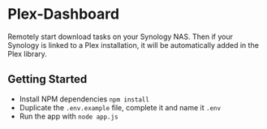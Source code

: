 # Plex-Dashboard
Remotely start download tasks on your Synology NAS.
Then if your Synology is linked to a Plex installation, it will be automatically added in the Plex library.

## Getting Started
* Install NPM dependencies `npm install`
* Duplicate the `.env.example` file, complete it and name it `.env`
* Run the app with `node app.js`
